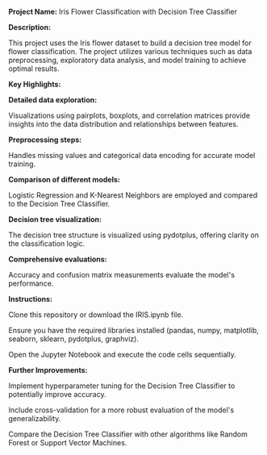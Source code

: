 **Project Name:** Iris Flower Classification with Decision Tree Classifier

**Description:**

This project uses the Iris flower dataset to build a decision tree model for flower classification. The project utilizes various techniques such as data preprocessing, exploratory data analysis, and model training to achieve optimal results.

**Key Highlights:**

**Detailed data exploration:**

Visualizations using pairplots, boxplots, and correlation matrices provide insights into the data distribution and relationships between features.

**Preprocessing steps:** 

Handles missing values and categorical data encoding for accurate model training.

**Comparison of different models:**

Logistic Regression and K-Nearest Neighbors are employed and compared to the Decision Tree Classifier.

**Decision tree visualization:**

The decision tree structure is visualized using pydotplus, offering clarity on the classification logic.

**Comprehensive evaluations:**

Accuracy and confusion matrix measurements evaluate the model's performance.

**Instructions:**

Clone this repository or download the IRIS.ipynb file.

Ensure you have the required libraries installed (pandas, numpy, matplotlib, seaborn, sklearn, pydotplus, graphviz).

Open the Jupyter Notebook and execute the code cells sequentially.

**Further Improvements:**

Implement hyperparameter tuning for the Decision Tree Classifier to potentially improve accuracy.

Include cross-validation for a more robust evaluation of the model's generalizability.

Compare the Decision Tree Classifier with other algorithms like Random Forest or Support Vector Machines.

